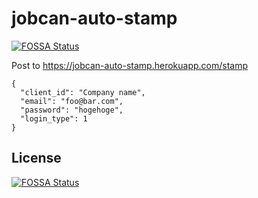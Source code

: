 # jobcan-auto-stamp
[![FOSSA Status](https://app.fossa.io/api/projects/git%2Bgithub.com%2Fyuyuvn%2Fjobcan-auto-stamp.svg?type=shield)](https://app.fossa.io/projects/git%2Bgithub.com%2Fyuyuvn%2Fjobcan-auto-stamp?ref=badge_shield)


Post to https://jobcan-auto-stamp.herokuapp.com/stamp
```
{
  "client_id": "Company name",
  "email": "foo@bar.com",
  "password": "hogehoge",
  "login_type": 1
}
```


## License
[![FOSSA Status](https://app.fossa.io/api/projects/git%2Bgithub.com%2Fyuyuvn%2Fjobcan-auto-stamp.svg?type=large)](https://app.fossa.io/projects/git%2Bgithub.com%2Fyuyuvn%2Fjobcan-auto-stamp?ref=badge_large)